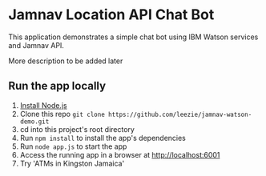 # Jamnav Location API Chat Bot

This application demonstrates a simple chat bot using IBM Watson services and Jamnav API.

More description to be added later

## Run the app locally

1. [Install Node.js][]
1. Clone this repo `git clone https://github.com/leezie/jamnav-watson-demo.git`
1. cd into this project's root directory
1. Run `npm install` to install the app's dependencies
1. Run `node app.js` to start the app
1. Access the running app in a browser at <http://localhost:6001>
1. Try 'ATMs in Kingston Jamaica'

[Install Node.js]: https://nodejs.org/en/download/
